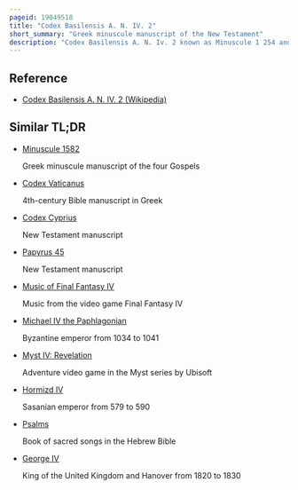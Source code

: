 ```yaml
---
pageid: 19049518
title: "Codex Basilensis A. N. IV. 2"
short_summary: "Greek minuscule manuscript of the New Testament"
description: "Codex Basilensis A. N. Iv. 2 known as Minuscule 1 254 and originally designated by 1eap to distinguish it from the Minuscule 1rk is a greek Minuscule Manuscript of the entire new Testament except the Book of Revelation. Using the Study of comparative Writing Styles it is generally dated to the 12th Century Ce."
---
```


## Reference

- [Codex Basilensis A. N. IV. 2 (Wikipedia)](https://en.wikipedia.org/?curid=19049518)

## Similar TL;DR

- [Minuscule 1582](/tldr/en/minuscule-1582)

  Greek minuscule manuscript of the four Gospels

- [Codex Vaticanus](/tldr/en/codex-vaticanus)

  4th-century Bible manuscript in Greek

- [Codex Cyprius](/tldr/en/codex-cyprius)

  New Testament manuscript

- [Papyrus 45](/tldr/en/papyrus-45)

  New Testament manuscript

- [Music of Final Fantasy IV](/tldr/en/music-of-final-fantasy-iv)

  Music from the video game Final Fantasy IV

- [Michael IV the Paphlagonian](/tldr/en/michael-iv-the-paphlagonian)

  Byzantine emperor from 1034 to 1041

- [Myst IV: Revelation](/tldr/en/myst-iv-revelation)

  Adventure video game in the Myst series by Ubisoft

- [Hormizd IV](/tldr/en/hormizd-iv)

  Sasanian emperor from 579 to 590

- [Psalms](/tldr/en/psalms)

  Book of sacred songs in the Hebrew Bible

- [George IV](/tldr/en/george-iv)

  King of the United Kingdom and Hanover from 1820 to 1830
